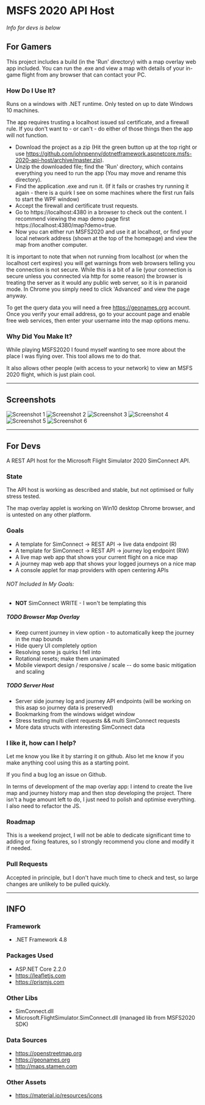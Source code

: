 # MSFS 2020 API Host
*Info for devs is below*

## For Gamers
This project includes a build (in the 'Run' directory) with a map overlay web app included. You can run the .exe and view a map with details of your in-game flight from any browser that can contact your PC.

### How Do I Use It?

Runs on a windows with .NET runtime. Only tested on up to date Windows 10 machines.

The app requires trusting a localhost issued ssl certificate, and a firewall rule. If you don't want to - or can't - do either of those things then the app will not function.

* Download the project as a zip (Hit the green button up at the top right or use https://github.com/johnpenny/dotnetframework.aspnetcore.msfs-2020-api-host/archive/master.zip).
* Unzip the downloaded file; find the 'Run' directory, which contains everything you need to run the app (You may move and rename this directory).
* Find the application .exe and run it. (If it fails or crashes try running it again - there is a quirk I see on some machines where the first run fails to start the WPF window)
* Accept the firewall and certificate trust requests.
* Go to https://localhost:4380 in a browser to check out the content. I recommend viewing the map demo page first https://localhost:4380/map?demo=true.
* Now you can either run MSFS2020 and use it at localhost, or find your local network address (shown at the top of the homepage) and view the map from another computer.

It is important to note that when not running from localhost (or when the localhost cert expires) you will get warnings from web browsers telling you the connection is not secure.
While this is a bit of a lie (your connection is secure unless you connected via http for some reason) the browser is treating the server as it would any public web server, so it is in paranoid mode.
In Chrome you simply need to click 'Advanced' and view the page anyway.

To get the query data you will need a free https://geonames.org account. Once you verify your email address, go to your account page and enable free web services, then enter your username into the map options menu.

### Why Did You Make It?
While playing MSFS2020 I found myself wanting to see more about the place I was flying over. This tool allows me to do that.

It also allows other people (with access to your network) to view an MSFS 2020 flight, which is just plain cool.

---

## Screenshots

![Screenshot 1](../promo/Promo/Screenshots/1.png?raw=true)
![Screenshot 2](../promo/Promo/Screenshots/2.png?raw=true)
![Screenshot 3](../promo/Promo/Screenshots/3.png?raw=true)
![Screenshot 4](../promo/Promo/Screenshots/4.png?raw=true)
![Screenshot 5](../promo/Promo/Screenshots/5.png?raw=true)
![Screenshot 6](../promo/Promo/Screenshots/6.png?raw=true)

---

## For Devs
A REST API host for the Microsoft Flight Simulator 2020 SimConnect API.

### State
The API host is working as described and stable, but not optimised or fully stress tested.

The map overlay applet is working on Win10 desktop Chrome browser, and is untested on any other platform.

### Goals

* A template for SimConnect -> REST API -> live data endpoint (R)
* A template for SimConnect -> REST API -> journey log endpoint (RW)
* A live map web app that shows your current flight on a nice map
* A journey map web app that shows your logged journeys on a nice map
* A console applet for map providers with open centering APIs
###### NOT Included In My Goals:
* **NOT** SimConnect WRITE - I won't be templating this

##### TODO Browser Map Overlay
* Keep current journey in view option - to automatically keep the journey in the map bounds
* Hide query UI completely option
* Resolving some js quirks I fell into
* Rotational resets; make them unanimated
* Mobile viewport design / responsive / scale -- do some basic mitigation and scaling

##### TODO Server Host
* Server side journey log and journey API endpoints (will be working on this asap so journey data is preserved)
* Bookmarking from the windows widget window
* Stress testing multi client requests && multi SimConnect requests
* More data structs with interesting SimConnect data

### I like it, how can I help?
Let me know you like it by starring it on github. Also let me know if you make anything cool using this as a starting point.

If you find a bug log an issue on Github.

In terms of development of the map overlay app: I intend to create the live map and journey history map and then stop developing the project. There isn't a huge amount left to do, I just need to polish and optimise everything. I also need to refactor the JS.

### Roadmap
This is a weekend project, I will not be able to dedicate significant time to adding or fixing features, so I strongly recommend you clone and modify it if needed.

### Pull Requests
Accepted in principle, but I don't have much time to check and test, so large changes are unlikely to be pulled quickly.

---

## INFO

### Framework
* .NET Framework 4.8

### Packages Used
* ASP.NET Core 2.2.0
* https://leafletjs.com
* https://prismjs.com

### Other Libs
* SimConnect.dll
* Microsoft.FlightSimulator.SimConnect.dll (managed lib from MSFS2020 SDK)

### Data Sources
* https://openstreetmap.org
* https://geonames.org
* http://maps.stamen.com

### Other Assets
* https://material.io/resources/icons
